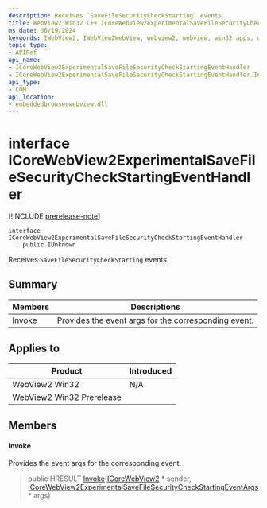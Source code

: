 ```yaml
---
description: Receives `SaveFileSecurityCheckStarting` events.
title: WebView2 Win32 C++ ICoreWebView2ExperimentalSaveFileSecurityCheckStartingEventHandler
ms.date: 06/19/2024
keywords: IWebView2, IWebView2WebView, webview2, webview, win32 apps, win32, edge, ICoreWebView2, ICoreWebView2Controller, browser control, edge html, ICoreWebView2ExperimentalSaveFileSecurityCheckStartingEventHandler
topic_type: 
- APIRef
api_name:
- ICoreWebView2ExperimentalSaveFileSecurityCheckStartingEventHandler
- ICoreWebView2ExperimentalSaveFileSecurityCheckStartingEventHandler.Invoke
api_type:
- COM
api_location:
- embeddedbrowserwebview.dll
---
```


# interface ICoreWebView2ExperimentalSaveFileSecurityCheckStartingEventHandler

[!INCLUDE [prerelease-note](../includes/prerelease-note.md)]

```
interface ICoreWebView2ExperimentalSaveFileSecurityCheckStartingEventHandler
  : public IUnknown
```

Receives `SaveFileSecurityCheckStarting` events.

## Summary

 Members                        | Descriptions
--------------------------------|---------------------------------------------
[Invoke](#invoke) | Provides the event args for the corresponding event.

## Applies to

Product                         | Introduced
--------------------------------|---------------------------------------------
WebView2 Win32            |    N/A
WebView2 Win32 Prerelease |    

## Members

#### Invoke

Provides the event args for the corresponding event.

> public HRESULT [Invoke](#invoke)([ICoreWebView2](icorewebview2.md#icorewebview2) * sender, [ICoreWebView2ExperimentalSaveFileSecurityCheckStartingEventArgs](icorewebview2experimentalsavefilesecuritycheckstartingeventargs.md#icorewebview2experimentalsavefilesecuritycheckstartingeventargs) * args)

